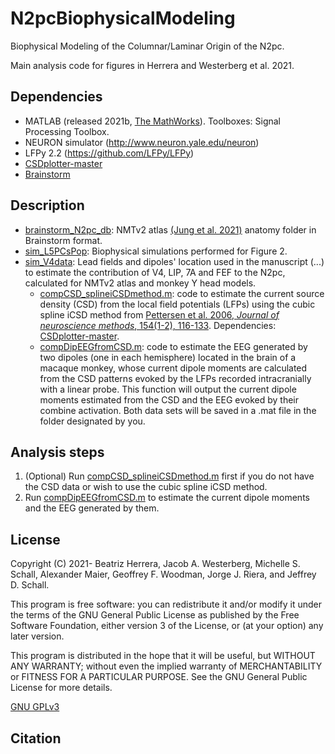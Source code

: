 # N2pcBiophysicalModeling
 Biophysical Modeling of the Columnar/Laminar Origin of the N2pc.

Main analysis code for figures in Herrera and Westerberg et al. 2021.

## Dependencies
- MATLAB (released 2021b, [The MathWorks](https://www.mathworks.com/?s_tid=gn_logo)). Toolboxes: Signal Processing Toolbox.
- NEURON simulator (http://www.neuron.yale.edu/neuron)
- LFPy 2.2 (https://github.com/LFPy/LFPy)
- [CSDplotter-master](https://github.com/espenhgn/CSDplotter)
- [Brainstorm](https://neuroimage.usc.edu/brainstorm/Introduction)

## Description
- [brainstorm_N2pc_db](brainstorm_N2pc_db): NMTv2 atlas [(Jung et al. 2021)](https://doi.org/10.1016/j.neuroimage.2021.117997) anatomy folder in Brainstorm format. 
- [sim_L5PCsPop](sim_L5PCsPop): Biophysical simulations performed for Figure 2. 
- [sim_V4data](sim_V4data): Lead fields and dipoles' location used in the manuscript (...) to estimate the contribution of V4, LIP, 7A and FEF to the N2pc, calculated for NMTv2 atlas and monkey Y head models.
   * [compCSD_splineiCSDmethod.m](compCSD_splineiCSDmethod.m): code to estimate the current source density (CSD) from the local field potentials (LFPs) using the cubic spline iCSD method from [Pettersen et al. 2006, *Journal of neuroscience methods*, 154(1-2), 116-133](https://www.sciencedirect.com/science/article/pii/S0165027005004541). Dependencies: [CSDplotter-master](https://github.com/beaherrera/2-compartments_L5-PC_model/tree/master/Toolbox).
  * [compDipEEGfromCSD.m](compDipEEGfromCSD.m): code to estimate the EEG generated by two dipoles (one in each hemisphere) located in the brain of a macaque monkey, whose current dipole moments are calculated from the CSD patterns evoked by the LFPs recorded intracranially with a linear probe. This function will output the current dipole moments estimated from the CSD and the EEG evoked by their combine activation. Both data sets will be saved in a .mat file in the folder designated by you.

## Analysis steps
1. (Optional) Run [compCSD_splineiCSDmethod.m](compCSD_splineiCSDmethod.m) first if you do not have the CSD data or wish to use the cubic spline iCSD method.
2. Run [compDipEEGfromCSD.m](compDipEEGfromCSD.m) to estimate the current dipole moments and the EEG generated by them.

## License
Copyright (C) 2021- Beatriz Herrera, Jacob A. Westerberg, Michelle S. Schall, Alexander Maier, Geoffrey F. Woodman, Jorge J. Riera, and Jeffrey D. Schall.

This program is free software: you can redistribute it and/or modify it under the terms of the GNU General Public License as published by the Free Software Foundation, either version 3 of the License, or (at your option) any later version.

This program is distributed in the hope that it will be useful, but WITHOUT ANY WARRANTY; without even the implied warranty of MERCHANTABILITY or FITNESS FOR A PARTICULAR PURPOSE. See the GNU General Public License for more details.

[GNU GPLv3](https://choosealicense.com/licenses/gpl-3.0/)

## Citation

